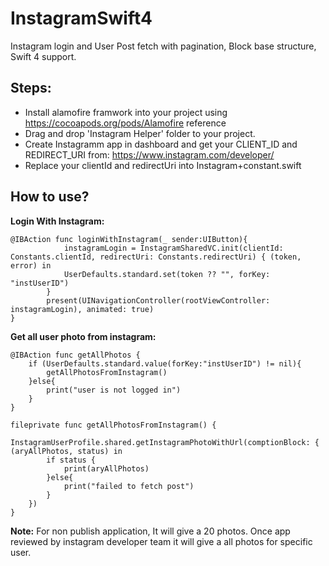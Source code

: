 # InstagramSwift4
Instagram login and User Post fetch with pagination, Block base structure, Swift 4 support.

## Steps:

- Install alamofire framwork into your project using https://cocoapods.org/pods/Alamofire reference
- Drag and drop 'Instagram Helper' folder to your project.
- Create Instagramm app in dashboard and get your CLIENT_ID and REDIRECT_URI from: https://www.instagram.com/developer/
- Replace your clientId and redirectUri into Instagram+constant.swift


## How to use?

**Login With Instagram:**

    @IBAction func loginWithInstagram(_ sender:UIButton){        
                instagramLogin = InstagramSharedVC.init(clientId: Constants.clientId, redirectUri: Constants.redirectUri) { (token, error) in
                UserDefaults.standard.set(token ?? "", forKey: "instUserID")                 
            }
            present(UINavigationController(rootViewController: instagramLogin), animated: true)
    }

**Get all user photo from instagram:**
    
    @IBAction func getAllPhotos {
        if (UserDefaults.standard.value(forKey:"instUserID") != nil){
            getAllPhotosFromInstagram()
        }else{
            print("user is not logged in")
        }
    }

    fileprivate func getAllPhotosFromInstagram() {
        InstagramUserProfile.shared.getInstagramPhotoWithUrl(comptionBlock: { (aryAllPhotos, status) in
            if status {
                print(aryAllPhotos)
            }else{
                print("failed to fetch post")
            }
        })
    }

**Note:** For non publish application, It will give a 20 photos. Once app reviewed by instagram developer team it will give a all photos for specific user.
